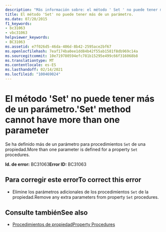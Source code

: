 ```yaml
---
description: "Más información sobre: el método ' Set ' no puede tener más de un parámetro"
title: El método 'Set' no puede tener más de un parámetro.
ms.date: 07/20/2015
f1_keywords:
- bc31063
- vbc31063
helpviewer_keywords:
- BC31063
ms.assetid: e7f026d5-46da-406d-8b42-2595ace2bf67
ms.openlocfilehash: 7eaf174ba0ee1dd84b42f55ab1581f8db969c14a
ms.sourcegitcommit: 10e719780594efc781b15295e499c66f316068b8
ms.translationtype: MT
ms.contentlocale: es-ES
ms.lasthandoff: 02/14/2021
ms.locfileid: "100469024"
---
```

# <a name="set-method-cannot-have-more-than-one-parameter"></a><span data-ttu-id="6f52a-103">El método 'Set' no puede tener más de un parámetro.</span><span class="sxs-lookup"><span data-stu-id="6f52a-103">'Set' method cannot have more than one parameter</span></span>

<span data-ttu-id="6f52a-104">Se ha definido más de un parámetro para procedimientos `Set` de una propiedad.</span><span class="sxs-lookup"><span data-stu-id="6f52a-104">More than one parameter is defined for a property `Set` procedures.</span></span>  
  
 <span data-ttu-id="6f52a-105">**Id. de error:** BC31063</span><span class="sxs-lookup"><span data-stu-id="6f52a-105">**Error ID:** BC31063</span></span>  
  
## <a name="to-correct-this-error"></a><span data-ttu-id="6f52a-106">Para corregir este error</span><span class="sxs-lookup"><span data-stu-id="6f52a-106">To correct this error</span></span>  
  
- <span data-ttu-id="6f52a-107">Elimine los parámetros adicionales de los procedimientos `Set` de la propiedad.</span><span class="sxs-lookup"><span data-stu-id="6f52a-107">Remove any extra parameters from property `Set` procedures.</span></span>  
  
## <a name="see-also"></a><span data-ttu-id="6f52a-108">Consulte también</span><span class="sxs-lookup"><span data-stu-id="6f52a-108">See also</span></span>

- [<span data-ttu-id="6f52a-109">Procedimientos de propiedad</span><span class="sxs-lookup"><span data-stu-id="6f52a-109">Property Procedures</span></span>](../programming-guide/language-features/procedures/property-procedures.md)
